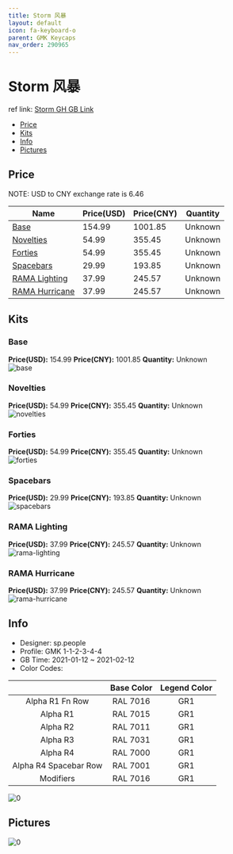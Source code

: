 ```yaml
---
title: Storm 风暴
layout: default
icon: fa-keyboard-o
parent: GMK Keycaps
nav_order: 290965
---
```


# Storm 风暴

ref link: [Storm GH GB Link]()

* [Price](#price)
* [Kits](#kits)
* [Info](#info)
* [Pictures](#pictures)

## Price

NOTE: USD to CNY exchange rate is 6.46

| Name          | Price(USD)   |  Price(CNY) | Quantity |
| ------------- | ------------ |  ---------- | -------- |
|[Base](#base)|154.99|1001.85|Unknown|
|[Novelties](#novelties)|54.99|355.45|Unknown|
|[Forties](#forties)|54.99|355.45|Unknown|
|[Spacebars](#spacebars)|29.99|193.85|Unknown|
|[RAMA Lighting](#rama-lighting)|37.99|245.57|Unknown|
|[RAMA Hurricane](#rama-hurricane)|37.99|245.57|Unknown|


## Kits
### Base  
**Price(USD):** 154.99	**Price(CNY):** 1001.85	**Quantity:** Unknown  
<img src="{{ 'assets/images/gmk-keycaps/Storm/kits_pics/base.png' | relative_url }}" alt="base" class="image featured">

### Novelties  
**Price(USD):** 54.99	**Price(CNY):** 355.45	**Quantity:** Unknown  
<img src="{{ 'assets/images/gmk-keycaps/Storm/kits_pics/novelties.png' | relative_url }}" alt="novelties" class="image featured">

### Forties  
**Price(USD):** 54.99	**Price(CNY):** 355.45	**Quantity:** Unknown  
<img src="{{ 'assets/images/gmk-keycaps/Storm/kits_pics/forties.png' | relative_url }}" alt="forties" class="image featured">

### Spacebars  
**Price(USD):** 29.99	**Price(CNY):** 193.85	**Quantity:** Unknown  
<img src="{{ 'assets/images/gmk-keycaps/Storm/kits_pics/spacebars.png' | relative_url }}" alt="spacebars" class="image featured">

### RAMA Lighting  
**Price(USD):** 37.99	**Price(CNY):** 245.57	**Quantity:** Unknown  
<img src="{{ 'assets/images/gmk-keycaps/Storm/kits_pics/rama-lighting.png' | relative_url }}" alt="rama-lighting" class="image featured">

### RAMA Hurricane  
**Price(USD):** 37.99	**Price(CNY):** 245.57	**Quantity:** Unknown  
<img src="{{ 'assets/images/gmk-keycaps/Storm/kits_pics/rama-hurricane.png' | relative_url }}" alt="rama-hurricane" class="image featured">

## Info
* Designer: sp.people  
* Profile: GMK 1-1-2-3-4-4  
* GB Time: 2021-01-12 ~ 2021-02-12  
* Color Codes:  

| |Base Color     | Legend Color
| :-------------: | :-------------: | :------------:
|Alpha R1 Fn Row|RAL 7016|GR1
|Alpha R1|RAL 7015|GR1
|Alpha R2|RAL 7011|GR1
|Alpha R3|RAL 7031|GR1
|Alpha R4|RAL 7000|GR1
|Alpha R4 Spacebar Row|RAL 7001|GR1
|Modifiers|RAL 7016|GR1

<img src="{{ 'assets/images/gmk-keycaps/Storm/0.png' | relative_url }}" alt="0" class="image featured">

## Pictures  
<img src="{{ 'assets/images/gmk-keycaps/Storm/rendering_pics/0.png' | relative_url }}" alt="0" class="image featured">
